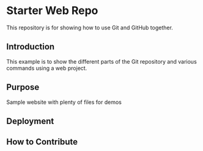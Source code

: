 # Starter Web Repo

This repository is for showing how to use Git and GitHub together.

## Introduction
This example is to show the different parts of the Git repository and various commands using a web project.

## Purpose

Sample website with plenty of files for demos

## Deployment

## How to Contribute

